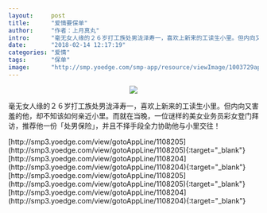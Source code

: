 ```yaml
---
layout:     post
title:      "爱情要保单"
author:     "作者：上月真丸"
intro:      "毫无女人缘的２６岁打工族处男泷泽寿一，喜欢上新来的工读生小里。但内向又害羞的他，却不知该如何亲近小里。而就在当晚，一位谜样的美女业务员彩女登门拜访，推荐他一份「处男保险」，并且不择手段全力协助他与小里交往！"
date:       "2018-02-14 12:17:19"
categories: "爱情"
tags:       "保单"
image:      "http://smp.yoedge.com/smp-app/resource/viewImage/1003729appline.png"
---
```

<div style="text-align: center">
<p><img src="http://smp.yoedge.com/smp-app/resource/viewImage/1003729appline.png"/></p>
</div>
<p class="post-meta">
<span>毫无女人缘的２６岁打工族处男泷泽寿一，喜欢上新来的工读生小里。但内向又害羞的他，却不知该如何亲近小里。而就在当晚，一位谜样的美女业务员彩女登门拜访，推荐他一份「处男保险」，并且不择手段全力协助他与小里交往！</span>
</p>
[http://smp3.yoedge.com/view/gotoAppLine/1108205](http://smp3.yoedge.com/view/gotoAppLine/1108205){:target="_blank"}
[http://smp3.yoedge.com/view/gotoAppLine/1108204](http://smp3.yoedge.com/view/gotoAppLine/1108204){:target="_blank"}
[http://smp3.yoedge.com/view/gotoAppLine/1108205](http://smp3.yoedge.com/view/gotoAppLine/1108205){:target="_blank"}
[http://smp3.yoedge.com/view/gotoAppLine/1108204](http://smp3.yoedge.com/view/gotoAppLine/1108204){:target="_blank"}


